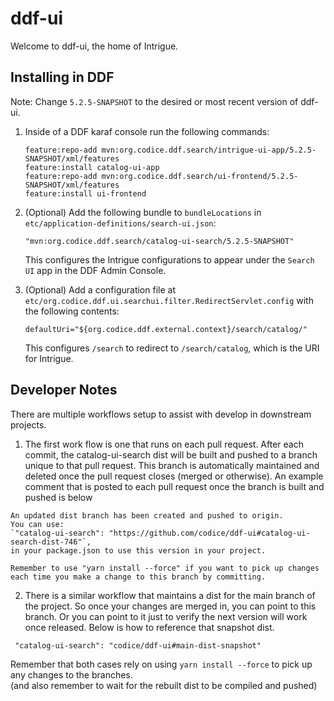# ddf-ui

Welcome to ddf-ui, the home of Intrigue.

## Installing in DDF

Note: Change `5.2.5-SNAPSHOT` to the desired or most recent version of ddf-ui.

1. Inside of a DDF karaf console run the following commands:

   ```
   feature:repo-add mvn:org.codice.ddf.search/intrigue-ui-app/5.2.5-SNAPSHOT/xml/features
   feature:install catalog-ui-app
   feature:repo-add mvn:org.codice.ddf.search/ui-frontend/5.2.5-SNAPSHOT/xml/features
   feature:install ui-frontend
   ```


2. (Optional) Add the following bundle to `bundleLocations` in `etc/application-definitions/search-ui.json`:
   ```
   "mvn:org.codice.ddf.search/catalog-ui-search/5.2.5-SNAPSHOT"
   ```
   This configures the Intrigue configurations to appear under the `Search UI` app in the DDF Admin Console.
3. (Optional) Add a configuration file at `etc/org.codice.ddf.ui.searchui.filter.RedirectServlet.config` with the following contents:
   ```
   defaultUri="${org.codice.ddf.external.context}/search/catalog/"
   ```
   This configures `/search` to redirect to `/search/catalog`, which is the URI for Intrigue.

## Developer Notes

There are multiple workflows setup to assist with develop in downstream projects.

1. The first work flow is one that runs on each pull request. After each commit, the catalog-ui-search dist will be built and pushed to a branch unique to that pull request. This branch is automatically maintained and deleted once the pull request closes (merged or otherwise). An example comment that is posted to each pull request once the branch is built and pushed is below

```
An updated dist branch has been created and pushed to origin.
You can use:
`"catalog-ui-search": "https://github.com/codice/ddf-ui#catalog-ui-search-dist-746"`,
in your package.json to use this version in your project.

Remember to use "yarn install --force" if you want to pick up changes each time you make a change to this branch by committing.
```

2.  There is a similar workflow that maintains a dist for the main branch of the project. So once your changes are merged in, you can point to this branch. Or you can point to it just to verify the next version will work once released. Below is how to reference that snapshot dist.

```
 "catalog-ui-search": "codice/ddf-ui#main-dist-snapshot"
```

Remember that both cases rely on using `yarn install --force` to pick up any changes to the branches.  
(and also remember to wait for the rebuilt dist to be compiled and pushed)
